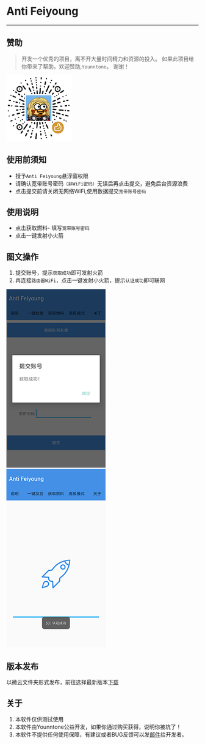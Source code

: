 # Anti Feiyoung

----------

## 赞助



> 开发一个优秀的项目，离不开大量时间精力和资源的投入。
如果此项目给你带来了帮助，欢迎赞助,`Younntone`。
谢谢！

![微信扫一扫](./img/wechat.png)


## 使用前须知
- 授予`Anti Feiyoung`悬浮窗权限
- 请确认宽带账号密码`（非WiFi密码）`无误后再点击提交，避免后台资源浪费
- 点击提交前请关闭无网络WiFi,使用数据提交`宽带账号密码`


## 使用说明
- 点击获取燃料- 填写`宽带账号密码`
- 点击一键发射小火箭


## 图文操作


1. 提交账号，提示`获取成功`即可发射火箭
2. 再连接`路由器WiFi`，点击一键发射小火箭，提示`认证成功`即可联网

 ![提交](./img/1.png)
 ![提交](./img/2.png)


## 版本发布
以微云文件夹形式发布，前往选择最新版本[下载](https://share.weiyun.com/5Zg68Nc)

## 关于
1. 本软件仅供测试使用
2. 本软件由Younntone公益开发，如果你通过购买获得，说明你被坑了！
3. 本软件不提供任何使用保障，有建议或者BUG反馈可以发[邮件](mailto:1580803953@qq.com)给开发者。
